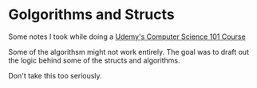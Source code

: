 # Golgorithms and Structs

Some notes I took while doing a [Udemy's Computer Science 101 Course](https://www.udemy.com/course/computer-science-101-master-the-theory-behind-programming/)

Some of the algorithsm might not work entirely. The goal was to draft out the logic behind some of the structs and 
algorithms.


Don't take this too seriously.
